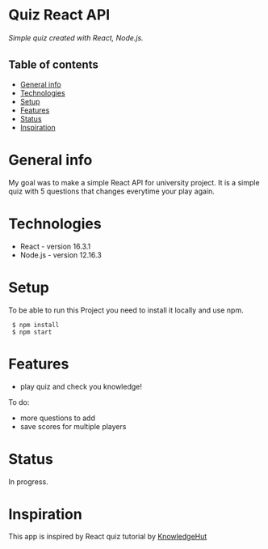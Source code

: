 # Quiz React API
###### Simple quiz created with React, Node.js.

## Table of contents
* [General info](#general-info)
* [Technologies](#technologies)
* [Setup](#setup)
* [Features](#features)
* [Status](#status)
* [Inspiration](#inspiration)

# General info
My goal was to make a simple React API for university project.
It is a simple quiz with 5 questions that changes everytime your play again.

# Technologies
- React - version 16.3.1
- Node.js - version 12.16.3

# Setup
To be able to run this Project you need to install it locally and use npm.
```
 $ npm install 
 $ npm start
 ```

 # Features
 - play quiz and check you knowledge!

To do:
 - more questions to add
 - save scores for multiple players
 
 # Status
 In progress.
 
 # Inspiration
This app is inspired by React quiz tutorial by [KnowledgeHut](https://www.youtube.com/user/TheKnowledgehut)
